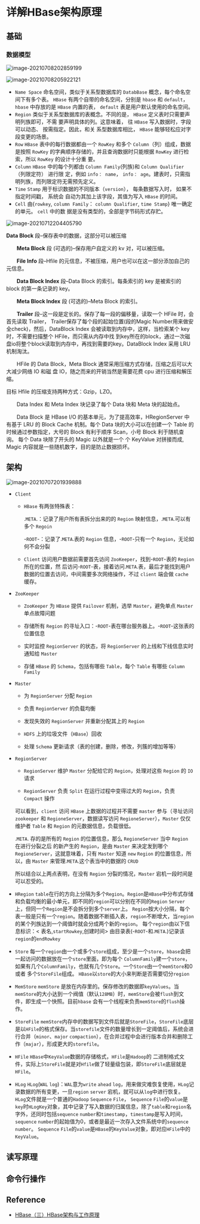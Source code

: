 # 详解HBase架构原理

## 基础

### 数据模型

![image-20210708202859199](D:\Dev\SrcCode\spring-boot-climbing\data-climbing-manuscripts\src\main\data\hbase\详解HBase架构原理.assets\image-20210708202859199.png)



![image-20210708205922121](D:\Dev\SrcCode\spring-boot-climbing\data-climbing-manuscripts\src\main\data\hbase\详解HBase架构原理.assets\image-20210708205922121.png)





- `Name Space`
  命名空间，类似于关系型数据库的 `DatabBase` 概念，每个命名空间下有多个表。 `HBase`
  有两个自带的命名空间，分别是 `hbase` 和 `default`， `hbase` 中存放的是 `HBase` 内置的表，
  `default` 表是用户默认使用的命名空间。
- `Region`
  类似于关系型数据库的表概念。不同的是， `HBase` 定义表时只需要声明列族即可，不需
  要声明具体的列。这意味着， 往 `HBase` 写入数据时，字段可以动态、 按需指定。因此，和关
  系型数据库相比， `HBase` 能够轻松应对字段变更的场景。
- `Row`
  `HBase` 表中的每行数据都由一个 `RowKey` 和多个 `Column`（列）组成，数据是按照 `RowKey`
  的字典顺序存储的，并且查询数据时只能根据 `RowKey` 进行检索，所以 `RowKey` 的设计十分重
  要。
- `Column`
  `HBase` 中的每个列都由 `Column Family`(列族)和 `Column Qualifier`（列限定符） 进行限
  定，例如 `info： name`， `info： age`。建表时，只需指明列族，而列限定符无需预先定义。
- `Time` `Stamp`
  用于标识数据的不同版本（`version`）， 每条数据写入时， 如果不指定时间戳， 系统会
  自动为其加上该字段，其值为写入 `HBase` 的时间。  
- `Cell`
  由{`rowkey`, `column Family`： `column Qualifier`, `time Stamp`} 唯一确定的单元。 `cell` 中的数
  据是没有类型的，全部是字节码形式存贮。  





![image-20210712204405790](D:\Dev\SrcCode\spring-boot-climbing\data-climbing-manuscripts\src\main\data\hbase\详解HBase架构原理.assets\image-20210712204405790.png)





**Data Block** 段–保存表中的数据，这部分可以被压缩

　　**Meta Block** 段 (可选的)–保存用户自定义的 kv 对，可以被压缩。

　　**File Info** 段–Hfile 的元信息，不被压缩，用户也可以在这一部分添加自己的元信息。

　　**Data Block Index** 段–Data Block 的索引。每条索引的 key 是被索引的 block 的第一条记录的 key。

　　**Meta Block Index** 段 (可选的)–Meta Block 的索引。

　　**Trailer** 段–这一段是定长的。保存了每一段的偏移量，读取一个 HFile 时，会首先读取 Trailer， Trailer保存了每个段的起始位置(段的Magic Number用来做安全check)，然后，DataBlock Index 会被读取到内存中，这样，当检索某个 key 时，不需要扫描整个 HFile，而只需从内存中找 到key所在的block，通过一次磁盘io将整个block读取到内存中，再找到需要的key。DataBlock Index 采用 LRU 机制淘汰。

　　HFile 的 Data Block，Meta Block 通常采用压缩方式存储，压缩之后可以大大减少网络 IO 和磁 盘 IO，随之而来的开销当然是需要花费 cpu 进行压缩和解压缩。

目标 Hfile 的压缩支持两种方式：Gzip，LZO。

　　Data Index 和 Meta Index 块记录了每个 Data 块和 Meta 块的起始点。

　　Data Block 是 HBase I/O 的基本单元，为了提高效率，HRegionServer 中有基于 LRU 的 Block Cache 机制。每个 Data 块的大小可以在创建一个 Table 的时候通过参数指定，大号的 Block 有利于顺序 Scan，小号 Block 利于随机查询。 每个 Data 块除了开头的 Magic 以外就是一个 个 KeyValue 对拼接而成, Magic 内容就是一些随机数字，目的是防止数据损坏。









## 架构

![image-20210707201939888](D:\Dev\SrcCode\spring-boot-climbing\data-climbing-manuscripts\src\main\data\hbase\详解HBase架构原理.assets\image-20210707201939888.png)



- `Client` 
   - `HBase` 有两张特殊表：

     .`META`.：记录了用户所有表拆分出来的的 `Region` 映射信息，.`META`.可以有多个 `Regoin`

     -`ROOT`-：记录了.`META`.表的 `Region` 信息，-`ROOT`-只有一个 `Region`，无论如何不会分裂

  - `Client` 访问用户数据前需要首先访问 `ZooKeeper`，找到-`ROOT`-表的 `Region` 所在的位置，然 后访问-`ROOT`-表，接着访问.`META`.表，最后才能找到用户数据的位置去访问，中间需要多次网络操作，不过 `client` 端会做 `cache` 缓存。

- `ZooKeeper` 
   - `ZooKeeper` 为 `HBase` 提供 `Failover` 机制，选举 `Master`，避免单点 `Master` 单点故障问题

   - 存储所有 `Region` 的寻址入口：-`ROOT`-表在哪台服务器上。-`ROOT`-这张表的位置信息

   - 实时监控 `RegionServer` 的状态，将 `RegionServer` 的上线和下线信息实时通知给 `Master`

   - 存储 `HBase` 的 `Schema`，包括有哪些 `Table`，每个 `Table` 有哪些 `Column` `Family`

- `Master` 

  - 为 `RegionServer` 分配 `Region`

  - 负责 `RegionServer` 的负载均衡

  - 发现失效的 `RegionServer` 并重新分配其上的 `Region`

  - `HDFS` 上的垃圾文件（`HBase`）回收

  - 处理 `Schema` 更新请求（表的创建，删除，修改，列簇的增加等等）

- `RegionServer` 
  - `RegionServer` 维护 `Master` 分配给它的 `Region`，处理对这些 `Region` 的 `IO` 请求

  - `RegionServer` 负责 `Split` 在运行过程中变得过大的 `Region`，负责 `Compact` 操作

  可以看到，`client` 访问 `HBase` 上数据的过程并不需要 `master` 参与（寻址访问 `zookeeper` 和 `RegioneServer`，数据读写访问 `RegioneServer`），`Master` 仅仅维护者 `Table` 和 `Region` 的元数据信息，负载很低。

  .`META`. 存的是所有的 `Region` 的位置信息，那么 `RegioneServer` 当中 `Region` 在进行分裂之后 的新产生的 `Region`，是由 `Master` 来决定发到哪个 `RegioneServer`，这就意味着，只有 `Master` 知道 `new` `Region` 的位置信息，所以，由 `Master` 来管理.`META`.这个表当中的数据的 `CRUD`

  所以结合以上两点表明，在没有 `Region` 分裂的情况，`Master` 宕机一段时间是可以忍受的。

- `HRegion`
  `table`在行的方向上分隔为多个`Region`。`Region`是`HBase`中分布式存储和负载均衡的最小单元，即不同的`region`可以分别在不同的`Region` `Server`上，但同一个`Region`是不会拆分到多个`server`上。
  `Region`按大小分隔，每个表一般是只有一个`region`。随着数据不断插入表，`region`不断增大，当`region`的某个列族达到一个阈值时就会分成两个新的`region`。
  每个`region`由以下信息标识：< 表名,`startRowkey`,创建时间>
  由目录表(-`ROOT`-和.`META`.)记录该`region`的`endRowkey`
- `Store`
  每一个`region`由一个或多个`store`组成，至少是一个`store`，`hbase`会把一起访问的数据放在一个`store`里面，即为每个 `ColumnFamily`建一个`store`，如果有几个`ColumnFamily`，也就有几个`Store`。一个`Store`由一个`memStore`和0或者 多个`StoreFile`组成。 `HBase`以`store`的大小来判断是否需要切分`region`
- `MemStore`
  `memStore` 是放在内存里的。保存修改的数据即`keyValues`。当`memStore`的大小达到一个阀值（默认`128MB`）时，`memStore`会被`flush`到文 件，即生成一个快照。目前`hbase` 会有一个线程来负责`memStore`的`flush`操作。

- `StoreFile`
  `memStore`内存中的数据写到文件后就是`StoreFile`，`StoreFile`底层是以`HFile`的格式保存。当`storefile`文件的数量增长到一定阈值后，系统会进行合并（`minor`、`major` `compaction`），在合并过程中会进行版本合并和删除工作（`majar`），形成更大的`storefile`。

- `HFile`
   `HBase`中`KeyValue`数据的存储格式，`HFile`是`Hadoop`的 二进制格式文件，实际上`StoreFile`就是对`Hfile`做了轻量级包装，即`StoreFile`底层就是`HFile`。

- `HLog`
  `HLog`(`WAL` `log`)：`WAL`意为`write` `ahead` `log`，用来做灾难恢复使用，`HLog`记录数据的所有变更，一旦`region` `server` 宕机，就可以从`log`中进行恢复。
  `HLog`文件就是一个普通的`Hadoop` `Sequence` `File`， `Sequence` `File`的`value`是`key`时`HLogKey`对象，其中记录了写入数据的归属信息，除了`table`和`region`名字外，还同时包括`sequence` `number`和`timestamp`，`timestamp`是写入时间，`sequence` `number`的起始值为0，或者是最近一次存入文件系统中的`sequence` `number`。 `Sequence` `File`的`value`是`HBase`的`KeyValue`对象，即对应`HFile`中的`KeyValue`。

## 读写原理





## 命令行操作





## Reference

- [HBase（三）HBase架构与工作原理](https://www.cnblogs.com/frankdeng/p/9310278.html)

